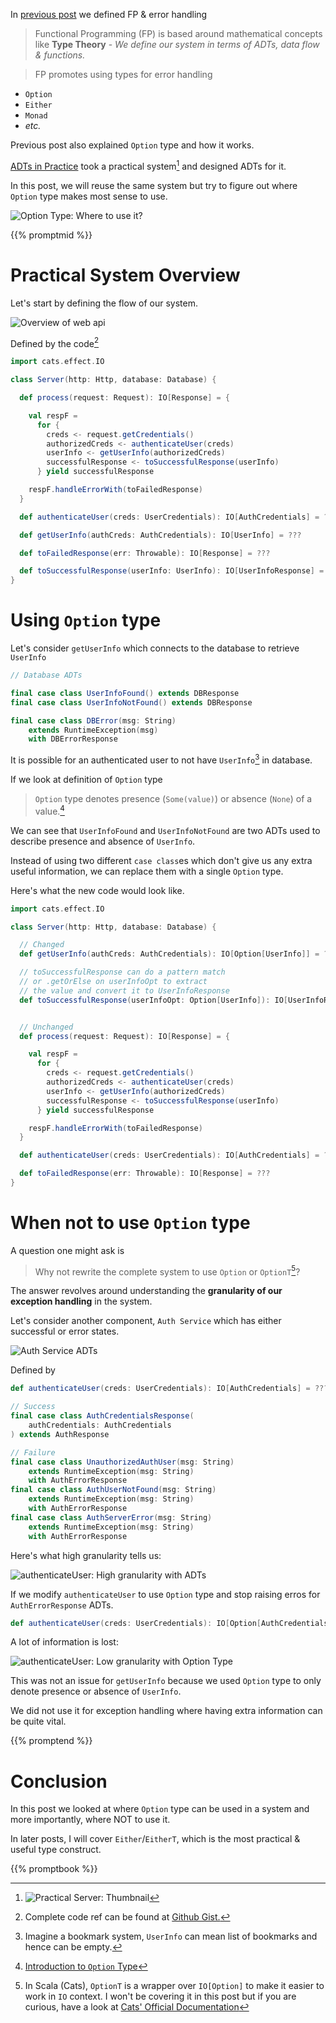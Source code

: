 <!--
.. title: FP for Sceptics: Option Type in Practice
.. slug: option-type-in-practice
.. date: 2020-06-29 18:00:00 UTC+02:00
.. tags: software design, functional programming, programming, scala, FP for sceptics
.. category: 
.. link: 
.. description: A pragmatic look at where to use Option Type in real world applications like a Web API.
.. type: text
-->

In [previous post](/posts/introduction-to-option-type/) we defined FP & error handling

> Functional Programming (FP) is based around mathematical concepts like **Type Theory** - _We define our system in terms of ADTs, data flow & functions._

> FP promotes using types for error handling
> 
  - `Option`
  - `Either`
  - `Monad`
  - _etc._

Previous post also explained `Option` type and how it works.

[ADTs in Practice](/posts/adts-in-practice/) took a practical system[^1] and designed ADTs for it.

In this post, we will reuse the same system but try to figure out where `Option` type makes most sense to use.

![Option Type: Where to use it?](/images/option-practice-title.png)

{{% promptmid %}}

# Practical System Overview

Let's start by defining the flow of our system.

![Overview of web api](/images/adt-flow-overview.png)

Defined by the code[^2]

```scala
import cats.effect.IO

class Server(http: Http, database: Database) {

  def process(request: Request): IO[Response] = {

    val respF =
      for {
        creds <- request.getCredentials()
        authorizedCreds <- authenticateUser(creds)
        userInfo <- getUserInfo(authorizedCreds)
        successfulResponse <- toSuccessfulResponse(userInfo)
      } yield successfulResponse

    respF.handleErrorWith(toFailedResponse)
  }

  def authenticateUser(creds: UserCredentials): IO[AuthCredentials] = ???

  def getUserInfo(authCreds: AuthCredentials): IO[UserInfo] = ???

  def toFailedResponse(err: Throwable): IO[Response] = ???

  def toSuccessfulResponse(userInfo: UserInfo): IO[UserInfoResponse] = ???
}
```

# Using `Option` type

Let's consider `getUserInfo` which connects to the database to retrieve `UserInfo`

```scala
// Database ADTs

final case class UserInfoFound() extends DBResponse
final case class UserInfoNotFound() extends DBResponse

final case class DBError(msg: String)
    extends RuntimeException(msg)
    with DBErrorResponse
```

It is possible for an authenticated user to not have `UserInfo`[^3] in database.

If we look at definition of `Option` type

> `Option` type denotes presence (`Some(value)`) or absence (`None`) of a value.[^4]

We can see that `UserInfoFound` and `UserInfoNotFound` are two ADTs used to describe presence and absence of `UserInfo`.

Instead of using two different `case class`es which don't give us any extra useful information, we can replace them with a single `Option` type.

Here's what the new code would look like.

```scala
import cats.effect.IO

class Server(http: Http, database: Database) {

  // Changed
  def getUserInfo(authCreds: AuthCredentials): IO[Option[UserInfo]] = ???

  // toSuccessfulResponse can do a pattern match 
  // or .getOrElse on userInfoOpt to extract
  // the value and convert it to UserInfoResponse
  def toSuccessfulResponse(userInfoOpt: Option[UserInfo]): IO[UserInfoResponse] = ???


  // Unchanged
  def process(request: Request): IO[Response] = {

    val respF =
      for {
        creds <- request.getCredentials()
        authorizedCreds <- authenticateUser(creds)
        userInfo <- getUserInfo(authorizedCreds)
        successfulResponse <- toSuccessfulResponse(userInfo)
      } yield successfulResponse

    respF.handleErrorWith(toFailedResponse)
  }

  def authenticateUser(creds: UserCredentials): IO[AuthCredentials] = ???

  def toFailedResponse(err: Throwable): IO[Response] = ???
}
```

# When not to use `Option` type

A question one might ask is

> Why not rewrite the complete system to use `Option` or `OptionT`[^5]?

The answer revolves around understanding the **granularity of our exception handling** in the system.

Let's consider another component, `Auth Service` which has either successful or error states.

![Auth Service ADTs](/images/option-auth-service.png)

Defined by 

```scala
def authenticateUser(creds: UserCredentials): IO[AuthCredentials] = ???

// Success
final case class AuthCredentialsResponse(
    authCredentials: AuthCredentials
) extends AuthResponse

// Failure
final case class UnauthorizedAuthUser(msg: String)
    extends RuntimeException(msg: String)
    with AuthErrorResponse
final case class AuthUserNotFound(msg: String)
    extends RuntimeException(msg: String)
    with AuthErrorResponse
final case class AuthServerError(msg: String)
    extends RuntimeException(msg: String)
    with AuthErrorResponse
```

Here's what high granularity tells us:

![authenticateUser: High granularity with ADTs](/images/option-auth-adts.png)

If we modify `authenticateUser` to use `Option` type and stop raising erros for `AuthErrorResponse` ADTs.

```scala
def authenticateUser(creds: UserCredentials): IO[Option[AuthCredentials]] = ???
```

A lot of information is lost:

![authenticateUser: Low granularity with `Option` Type](/images/option-auth-opt.png)

This was not an issue for `getUserInfo` because we used `Option` type to only denote presence or absence of `UserInfo`.

We did not use it for exception handling where having extra information can be quite vital.

{{% promptend %}}

# Conclusion

In this post we looked at where `Option` type can be used in a system and more importantly, where NOT to use it.

In later posts, I will cover `Either`/`EitherT`, which is the most practical & useful type construct.

{{% promptbook %}}

[^1]: ![Practical Server: Thumbnail](/images/option-server.png)

[^2]: Complete code ref can be found at [Github Gist.](https://gist.github.com/last-ent/ec183a09b5fa496cb7421b59fbce057b)

[^3]: Imagine a bookmark system, `UserInfo` can mean list of bookmarks and hence can be empty.

[^4]: [Introduction to `Option` Type](/posts/introduction-to-option-type)

[^5]: In Scala (Cats), `OptionT` is a wrapper over `IO[Option]` to make it easier to work in `IO` context. I won't be covering it in this post but if you are curious, have a look at [Cats' Official Documentation](https://typelevel.org/cats/datatypes/optiont.html)
